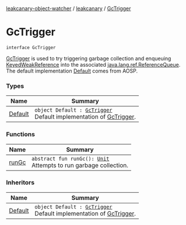 [leakcanary-object-watcher](../../index.md) / [leakcanary](../index.md) / [GcTrigger](./index.md)

# GcTrigger

`interface GcTrigger`

[GcTrigger](./index.md) is used to try triggering garbage collection and enqueuing [KeyedWeakReference](../-keyed-weak-reference/index.md) into
the associated [java.lang.ref.ReferenceQueue](https://docs.oracle.com/javase/6/docs/api/java/lang/ref/ReferenceQueue.html). The default implementation [Default](-default/index.md) comes from
AOSP.

### Types

| Name | Summary |
|---|---|
| [Default](-default/index.md) | `object Default : `[`GcTrigger`](./index.md)<br>Default implementation of [GcTrigger](./index.md). |

### Functions

| Name | Summary |
|---|---|
| [runGc](run-gc.md) | `abstract fun runGc(): `[`Unit`](https://kotlinlang.org/api/latest/jvm/stdlib/kotlin/-unit/index.html)<br>Attempts to run garbage collection. |

### Inheritors

| Name | Summary |
|---|---|
| [Default](-default/index.md) | `object Default : `[`GcTrigger`](./index.md)<br>Default implementation of [GcTrigger](./index.md). |
